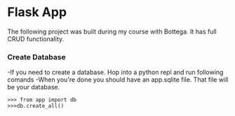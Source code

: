 # Flask App

The following project was built during my course with Bottega. It has full CRUD functionality.

### Create Database
-If you need to create a database. Hop into a python repl and run following comands
-When you're done you should have an app.sqlite file. That file will be your database.

```
>>> from app import db
>>>db.create_all()

```